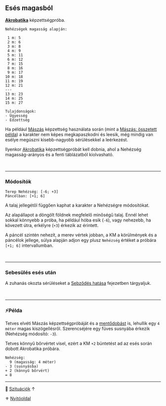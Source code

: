## Esés magasból

**[Akrobatika](../kepzettsegek.primer.altalanos/akrobatika.md)** képzettségpróba.

```
Nehézségek magasság alapján:

 1 m: 5
 2 m: 6
 3 m: 8
 4 m: 9
 5 m: 11
 6 m: 12
 7 m: 15
 8 m: 16
 9 m: 17
10 m: 18
11 m: 19
12 m: 21
---
13 m: 23
14 m: 25
15 m: 27
```

```
Tulajdonságok:
- Ügyesség
- Edzettség
```

Ha például [Mászás](../kepzettsegek.szekunder/maszas.md) képzettség használata során (mint a [Mászás: összetett példa](maszas_osszetett_pelda.md)) a karakter nem képes megkapaszkodni és leesik, még mindig van esélye megúszni kisebb-nagyobb sérülésekkel a leérkezést.

Ilyenkor [Akrobatika](../kepzettsegek.primer.altalanos/akrobatika.md) képzettségpróbát kell dobnia, ahol a Nehézség magasság-arányos és a fenti táblázatból kiolvasható.

<br />

---
### Módosítók

```
Terep Nehézség: [-6; +3]
Páncélban: [+1; 6]
```

A talaj jellegétől függően kaphat a karakter a Nehézségre módosítókat.

Az alapállapot a döngölt földnek megfelelő minőségű talaj. Ennél lehet sokkal könnyebb a próba, ha például hóba esik (`-6`), vagy nehezebb, ha kövezett útra, erkélyre (`+3`) érkezik az érintett.

A páncél szintén nehezít, a merev vértek jobban, a KM a körülmények és a páncélok jellege, súlya alapján adjon egy plusz `Nehézség` értéket a próbára `[+1; 6]` intervallumban.

<br />

---
### Sebesülés esés után

A zuhanás okozta sérüléseket a [Sebződés hatása](../064_02_07_sebzodes_hatasa.md#zuhanás-megégés-zúzódás-varázslatok-sebzése) fejezetben tárgyaljuk.

<br />

---
### ⚡Példa

Tetves elvéti Mászás képzettségpróbáját és a [mentődobást](../kepzettsegek.szekunder/maszas.md#rontott-m%C3%A1sz%C3%A1s-pr%C3%B3ba-ut%C3%A1n-ment%C5%91-k%C3%A9pzetts%C3%A9gpr%C3%B3ba) is, lehullik egy `4 méter` magas kiszögellésről. Szerencséjére egy füves susnyába érkezik (Nehézség módosító: `-3`).

Tetves könnyű bőrvértet visel, ezért a KM `+2` büntetést ad az esés során dobott Akrobatika próbára.

```
Nehézség:
  9 (magasság: 4 méter) 
- 3 (susnyásba)
+ 2 (könnyű bőrvért)
= 8
```

---

🔗 [Szituációk](../160_szituaciok.md) ↑

⚜️ [Nyitóoldal](../start.md#16-szitu%C3%A1ci%C3%B3k)
